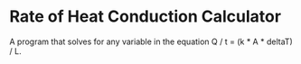 # Rate of Heat Conduction Calculator
A program that solves for any variable in the equation Q / t = (k * A * deltaT) / L.
